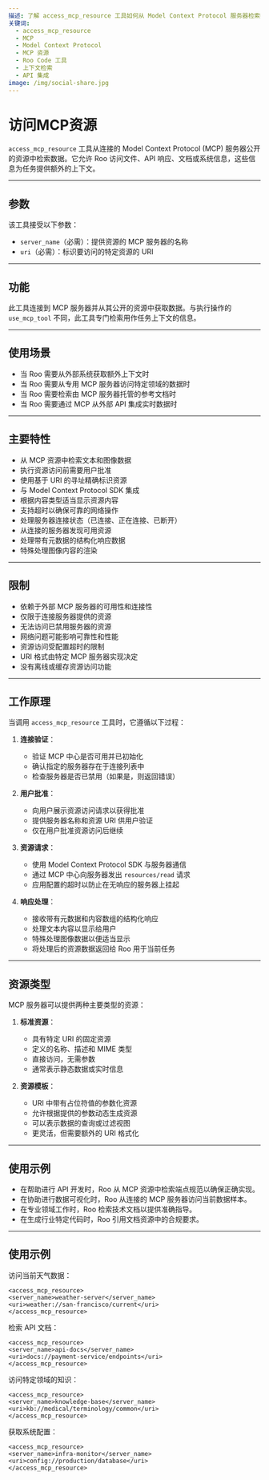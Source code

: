 ```yaml
---
描述: 了解 access_mcp_resource 工具如何从 Model Context Protocol 服务器检索数据，以便在 Roo Code 任务中提供额外上下文。
关键词:
  - access_mcp_resource
  - MCP
  - Model Context Protocol
  - MCP 资源
  - Roo Code 工具
  - 上下文检索
  - API 集成
image: /img/social-share.jpg
---
```


# 访问MCP资源

`access_mcp_resource` 工具从连接的 Model Context Protocol (MCP) 服务器公开的资源中检索数据。它允许 Roo 访问文件、API 响应、文档或系统信息，这些信息为任务提供额外的上下文。

---

## 参数

该工具接受以下参数：

- `server_name`（必需）：提供资源的 MCP 服务器的名称
- `uri`（必需）：标识要访问的特定资源的 URI

---

## 功能

此工具连接到 MCP 服务器并从其公开的资源中获取数据。与执行操作的 `use_mcp_tool` 不同，此工具专门检索用作任务上下文的信息。

---

## 使用场景

- 当 Roo 需要从外部系统获取额外上下文时
- 当 Roo 需要从专用 MCP 服务器访问特定领域的数据时
- 当 Roo 需要检索由 MCP 服务器托管的参考文档时
- 当 Roo 需要通过 MCP 从外部 API 集成实时数据时

---

## 主要特性

- 从 MCP 资源中检索文本和图像数据
- 执行资源访问前需要用户批准
- 使用基于 URI 的寻址精确标识资源
- 与 Model Context Protocol SDK 集成
- 根据内容类型适当显示资源内容
- 支持超时以确保可靠的网络操作
- 处理服务器连接状态（已连接、正在连接、已断开）
- 从连接的服务器发现可用资源
- 处理带有元数据的结构化响应数据
- 特殊处理图像内容的渲染

---

## 限制

- 依赖于外部 MCP 服务器的可用性和连接性
- 仅限于连接服务器提供的资源
- 无法访问已禁用服务器的资源
- 网络问题可能影响可靠性和性能
- 资源访问受配置超时的限制
- URI 格式由特定 MCP 服务器实现决定
- 没有离线或缓存资源访问功能

---

## 工作原理

当调用 `access_mcp_resource` 工具时，它遵循以下过程：

1. **连接验证**：
   - 验证 MCP 中心是否可用并已初始化
   - 确认指定的服务器存在于连接列表中
   - 检查服务器是否已禁用（如果是，则返回错误）

2. **用户批准**：
   - 向用户展示资源访问请求以获得批准
   - 提供服务器名称和资源 URI 供用户验证
   - 仅在用户批准资源访问后继续

3. **资源请求**：
   - 使用 Model Context Protocol SDK 与服务器通信
   - 通过 MCP 中心向服务器发出 `resources/read` 请求
   - 应用配置的超时以防止在无响应的服务器上挂起

4. **响应处理**：
   - 接收带有元数据和内容数组的结构化响应
   - 处理文本内容以显示给用户
   - 特殊处理图像数据以便适当显示
   - 将处理后的资源数据返回给 Roo 用于当前任务

---

## 资源类型

MCP 服务器可以提供两种主要类型的资源：

1. **标准资源**：
   - 具有特定 URI 的固定资源
   - 定义的名称、描述和 MIME 类型
   - 直接访问，无需参数
   - 通常表示静态数据或实时信息

2. **资源模板**：
   - URI 中带有占位符值的参数化资源
   - 允许根据提供的参数动态生成资源
   - 可以表示数据的查询或过滤视图
   - 更灵活，但需要额外的 URI 格式化

---

## 使用示例

- 在帮助进行 API 开发时，Roo 从 MCP 资源中检索端点规范以确保正确实现。
- 在协助进行数据可视化时，Roo 从连接的 MCP 服务器访问当前数据样本。
- 在专业领域工作时，Roo 检索技术文档以提供准确指导。
- 在生成行业特定代码时，Roo 引用文档资源中的合规要求。

---

## 使用示例

访问当前天气数据：
```
<access_mcp_resource>
<server_name>weather-server</server_name>
<uri>weather://san-francisco/current</uri>
</access_mcp_resource>
```

检索 API 文档：
```
<access_mcp_resource>
<server_name>api-docs</server_name>
<uri>docs://payment-service/endpoints</uri>
</access_mcp_resource>
```

访问特定领域的知识：
```
<access_mcp_resource>
<server_name>knowledge-base</server_name>
<uri>kb://medical/terminology/common</uri>
</access_mcp_resource>
```

获取系统配置：
```
<access_mcp_resource>
<server_name>infra-monitor</server_name>
<uri>config://production/database</uri>
</access_mcp_resource>
```
